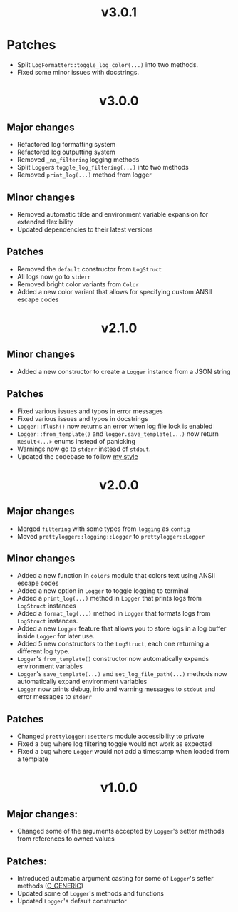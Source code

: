 <h1 align="center">
v3.0.1
</h1>

# Patches
* Split `LogFormatter::toggle_log_color(...)` into two methods.
* Fixed some minor issues with docstrings.


<h1 align="center">
v3.0.0
</h1>

## Major changes
* Refactored log formatting system
* Refactored log outputting system
* Removed `_no_filtering` logging methods
* Split `Logger`s `toggle_log_filtering(...)` into two methods
* Removed `print_log(...)` method from logger

## Minor changes
* Removed automatic tilde and environment variable expansion for extended
flexibility
* Updated dependencies to their latest versions

## Patches
* Removed the `default` constructor from `LogStruct`
* All logs now go to `stderr`
* Removed bright color variants from `Color`
* Added a new color variant that allows for specifying custom ANSII escape
codes


<h1 align="center">
v2.1.0
</h1>

## Minor changes
* Added a new constructor to create a `Logger` instance from a JSON string

## Patches
* Fixed various issues and typos in error messages
* Fixed various issues and typos in docstrings
* `Logger::flush()` now returns an error when log file lock is enabled
* `Logger::from_template()` and `logger.save_template(...)` now return
`Result<...>` enums instead of panicking
* Warnings now go to `stderr` instead of `stdout`.
* Updated the codebase to follow [my style](https://github.com/tpaau-17DB/coding-style/blob/main/src/RUST.md)


<h1 align="center">
v2.0.0
</h1>

## Major changes
* Merged `filtering` with some types from `logging` as `config`
* Moved `prettylogger::logging::Logger` to `prettylogger::Logger`

## Minor changes
* Added a new function in `colors` module that colors text using ANSII escape
codes
* Added a new option in `Logger` to toggle logging to terminal
* Added a `print_log(...)` method in `Logger` that prints logs from `LogStruct`
instances
* Added a `format_log(...)` method in `Logger` that formats logs from
`LogStruct` instances.
* Added a new `Logger` feature that allows you to store logs in a log buffer
inside `Logger` for later use.
* Added 5 new constructors to the `LogStruct`, each one returning a different
log type.
* `Logger`'s `from_template()` constructor now automatically expands environment
variables
* `Logger`'s `save_template(...)` and `set_log_file_path(...)` methods now
automatically expand environment variables
* `Logger` now prints debug, info and warning messages to `stdout` and error
messages to `stderr`

## Patches
* Changed `prettylogger::setters` module accessibility to private
* Fixed a bug where log filtering toggle would not work as expected
* Fixed a bug where `Logger` would not add a timestamp when loaded from a
template


<h1 align="center">
v1.0.0
</h1>

## Major changes:
* Changed some of the arguments accepted by `Logger`'s setter methods from
references to owned values

## Patches:
* Introduced automatic argument casting for some of `Logger`'s setter methods
([C_GENERIC](https://rust-lang.github.io/api-guidelines/flexibility.html#c-generic))
* Updated some of `Logger`'s methods and functions
* Updated `Logger`'s default constructor
